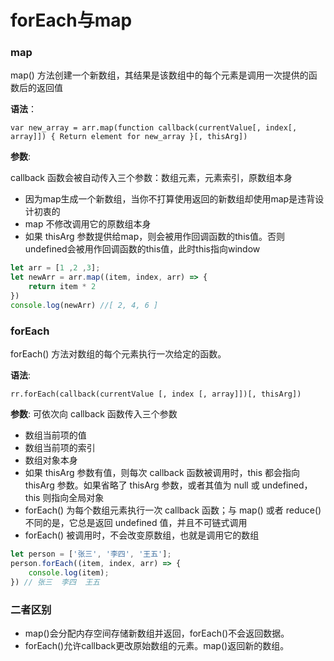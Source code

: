 # forEach与map

### map

map() 方法创建一个新数组，其结果是该数组中的每个元素是调用一次提供的函数后的返回值

**语法**：

```
var new_array = arr.map(function callback(currentValue[, index[, array]]) { Return element for new_array }[, thisArg])
```

**参数**:

callback 函数会被自动传入三个参数：数组元素，元素索引，原数组本身

- 因为map生成一个新数组，当你不打算使用返回的新数组却使用map是违背设计初衷的
- map 不修改调用它的原数组本身
- 如果 thisArg 参数提供给map，则会被用作回调函数的this值。否则undefined会被用作回调函数的this值，此时this指向window

```javascript
let arr = [1 ,2 ,3];
let newArr = arr.map((item, index, arr) => {
    return item * 2
})
console.log(newArr) //[ 2, 4, 6 ]
```

### forEach

forEach() 方法对数组的每个元素执行一次给定的函数。

**语法**:

```
rr.forEach(callback(currentValue [, index [, array]])[, thisArg])
```

**参数**: 可依次向 callback 函数传入三个参数

- 数组当前项的值
- 数组当前项的索引
- 数组对象本身
- 如果 thisArg 参数有值，则每次 callback 函数被调用时，this 都会指向 thisArg 参数。如果省略了 thisArg 参数，或者其值为 null 或 undefined，this 则指向全局对象
- forEach() 为每个数组元素执行一次 callback 函数；与 map() 或者 reduce() 不同的是，它总是返回 undefined 值，并且不可链式调用
- forEach() 被调用时，不会改变原数组，也就是调用它的数组

```javascript
let person = ['张三', '李四', '王五'];
person.forEach((item, index, arr) => {
    console.log(item);
}) // 张三  李四  王五
```

### 二者区别

- map()会分配内存空间存储新数组并返回，forEach()不会返回数据。
- forEach()允许callback更改原始数组的元素。map()返回新的数组。
